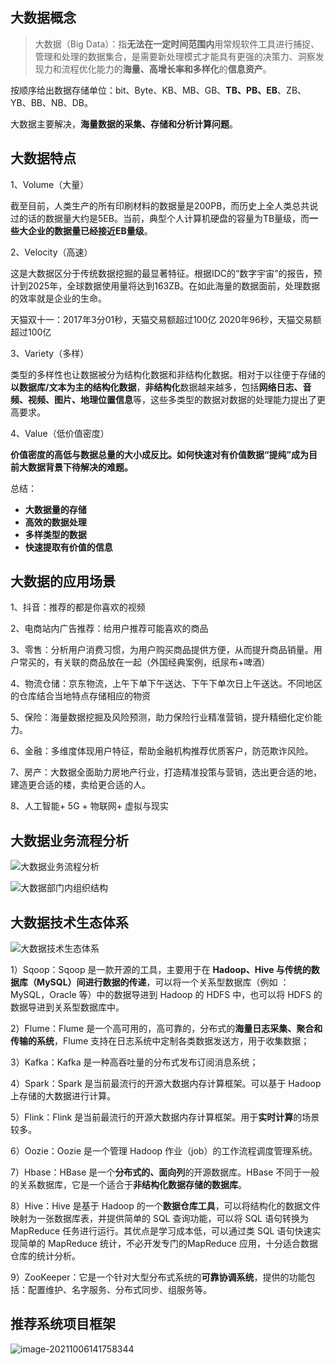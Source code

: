 ## 大数据概念

> 大数据（Big Data）：指**无法在一定时间范围内**用常规软件工具进行捕捉、管理和处理的数据集合，是需要新处理模式才能具有更强的决策力、洞察发现力和流程优化能力的**海量、高增长率和多样化**的**信息资产**。
>

按顺序给出数据存储单位：bit、Byte、KB、MB、GB、**TB、PB、EB**、ZB、YB、BB、NB、DB。

大数据主要解决，**海量数据的采集、存储和分析计算问题**。

## 大数据特点

1、Volume（大量）

截至目前，人类生产的所有印刷材料的数据量是200PB，而历史上全人类总共说过的话的数据量大约是5EB。当前，典型个人计算机硬盘的容量为TB量级，而**一些大企业的数据量已经接近EB量级**。

2、Velocity（高速）

这是大数据区分于传统数据挖掘的最显著特征。根据IDC的“数字宇宙”的报告，预计到2025年，全球数据使用量将达到163ZB。在如此海量的数据面前，处理数据的效率就是企业的生命。

天猫双十一：2017年3分01秒，天猫交易额超过100亿
2020年96秒，天猫交易额超过100亿

3、Variety（多样）

类型的多样性也让数据被分为结构化数据和非结构化数据。相对于以往便于存储的**以数据库/文本为主的结构化数据**，**非结构化**数据越来越多，包括**网络日志、音频、视频、图片、地理位置信息**等，这些多类型的数据对数据的处理能力提出了更高要求。

4、Value（低价值密度）

**价值密度的高低与数据总量的大小成反比。如何快速对有价值数据“提纯”成为目前大数据背景下待解决的难题。**

总结：

- **大数据量的存储**
- **高效的数据处理**
- **多样类型的数据**
- **快速提取有价值的信息**

## 大数据的应用场景

1、抖音：推荐的都是你喜欢的视频

2、电商站内广告推荐：给用户推荐可能喜欢的商品

3、零售：分析用户消费习惯，为用户购买商品提供方便，从而提升商品销量。用户常买的，有关联的商品放在一起（外国经典案例，纸尿布+啤酒）

4、物流仓储：京东物流，上午下单下午送达、下午下单次日上午送达。不同地区的仓库结合当地特点存储相应的物资

5、保险：海量数据挖掘及风险预测，助力保险行业精准营销，提升精细化定价能力。

6、金融：多维度体现用户特征，帮助金融机构推荐优质客户，防范欺诈风险。

7、房产：大数据全面助力房地产行业，打造精准投策与营销，选出更合适的地，建造更合适的楼，卖给更合适的人。

8、人工智能+ 5G + 物联网+ 虚拟与现实

## 大数据业务流程分析

![大数据业务流程分析](https://cos.duktig.cn/typora/202110061411924.png)

![大数据部门内组织结构](https://cos.duktig.cn/typora/202110061413554.png)

## 大数据技术生态体系

![大数据技术生态体系 ](https://cos.duktig.cn/typora/202110061414647.png)

1）Sqoop：Sqoop 是一款开源的工具，主要用于在 **Hadoop、Hive 与传统的数据库（MySQL）间进行数据的传递**，可以将一个关系型数据库（例如 ：MySQL，Oracle 等）中的数据导进到 Hadoop 的 HDFS 中，也可以将 HDFS 的数据导进到关系型数据库中。 

2）Flume：Flume 是一个高可用的，高可靠的，分布式的**海量日志采集、聚合和传输的系统**，Flume 支持在日志系统中定制各类数据发送方，用于收集数据； 

3）Kafka：Kafka 是一种高吞吐量的分布式发布订阅消息系统； 

4）Spark：Spark 是当前最流行的开源大数据内存计算框架。可以基于 Hadoop 上存储的大数据进行计算。 

5）Flink：Flink 是当前最流行的开源大数据内存计算框架。用于**实时计算**的场景较多。 

6）Oozie：Oozie 是一个管理 Hadoop 作业（job）的工作流程调度管理系统。 

7）Hbase：HBase 是一个**分布式的、面向列**的开源数据库。HBase 不同于一般的关系数据库，它是一个适合于**非结构化数据存储的数据库**。 

8）Hive：Hive 是基于 Hadoop 的一个**数据仓库工具**，可以将结构化的数据文件映射为一张数据库表，并提供简单的 SQL 查询功能，可以将 SQL 语句转换为 MapReduce 任务进行运行。其优点是学习成本低，可以通过类 SQL 语句快速实现简单的 MapReduce 统计，不必开发专门的MapReduce 应用，十分适合数据仓库的统计分析。 

9）ZooKeeper：它是一个针对大型分布式系统的**可靠协调系统**，提供的功能包括：配置维护、名字服务、分布式同步、组服务等。 

## 推荐系统项目框架

![image-20211006141758344](C:\Users\rsw\AppData\Roaming\Typora\typora-user-images\image-20211006141758344.png)

